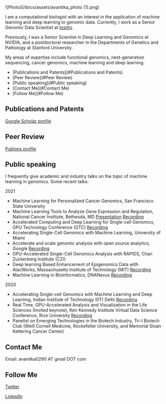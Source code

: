 ![Photo](/docs/assets/avantika_photo (1).png)

I am a computational biologist with an interest in the application of machine learning and deep learning to genomic data. Currently, I work as a Senior Genomic Data Scientist at [Insitro](https://insitro.com).

Previously, I was a Senior Scientist in Deep Learning and Genomics at NVIDIA, and a postdoctoral researcher in the Departments of Genetics and Pathology at Stanford University.

My areas of expertise include functional genomics, next-generation sequencing, cancer genomics, machine learning and deep learning.

- [Publications and Patents](#Publications and Patents)
- [Peer Review](#Peer Review)
- [Public speaking](#Public speaking)
- [Contact Me](#Contact Me)
- [Follow Me](#Follow Me)


## Publications and Patents
<a href="https://scholar.google.com/citations?user=CLgOCOAAAAAJ">Google Scholar profile</a>

## Peer Review
<a href="https://publons.com/researcher/1138815/avantika-lal/peer-review/">Publons profile</a>

## Public speaking
I frequently give academic and industry talks on the topic of machine learning in genomics. Some recent talks:

2021

- Machine Learning for Personalized Cancer Genomics, San Francisco State University
- Machine Learning Tools to Analyze Gene Expression and Regulation, National Cancer Institute, Bethesda, MD [Presentation](https://cbiit.github.io/p2p-datasci/attachments/Machine-Learning-Tools-to-Analyze-Gene-Expression-and-Regulation.pdf) [Recording](https://btep.ccr.cancer.gov/wp-content/uploads/BTEP-AI-Seminar-Series-3-2021-07-15-13-00-58.mp4?_=3)
- Accelerated Computing and Deep Learning for Single-cell Genomics, GPU Technology Conference (GTC) [Recording](https://on-demand-gtc.gputechconf.com/gtcnew/sessionview.php?sessionName=dc91274-accelerating+genomics+with+deep+learning)
- Accelerating Single-Cell Genomics with Machine Learning, University of Miami
- Accelerate and scale genomic analysis with open source analytics, Google [Recording](https://cloudonair.withgoogle.com/events/genomic-analysis)
- GPU-Accelerated Single-Cell Genomics Analysis with RAPIDS, Chan Zuckerberg Institute (CZI)
- Deep learning Based Enhancement of Epigenomics Data with AtacWorks, Massachusetts Institute of Technology (MIT) [Recording](https://www.youtube.com/watch?v=5usrA2yWQjw)
- Machine Learning in Bioinformatics, DNANexus  [Recording](https://www.dnanexus.com/webinar-ml-in-biomedical-research)

2020

- Accelerating Single-cell Genomics with Machine Learning and Deep Learning, Indian Institute of Technology (IIT) Delhi [Recording](https://www.youtube.com/watch?v=1_OIXRU71gs)
- Real Time, GPU-Accelerated Analysis and Visualization in the Life Sciences (Invited keynote), Ken Kennedy Institute Virtual Data Science Conference, Rice University [Recording](https://www.youtube.com/watch?v=pIAgJW3KYXM)
- Panelist on Emerging Technologies in the Biotech Industry, Tri-I Biotech Club (Weill Cornell Medicine, Rockefeller University, and Memorial Sloan Kettering Cancer Center)

## Contact Me
Email: avantika0290 AT gmail DOT com

## Follow Me
<a href="https://twitter.com/lal_avantika">Twitter</a>

<a href="https://www.linkedin.com/in/avantikalal/">LinkedIn</a>


